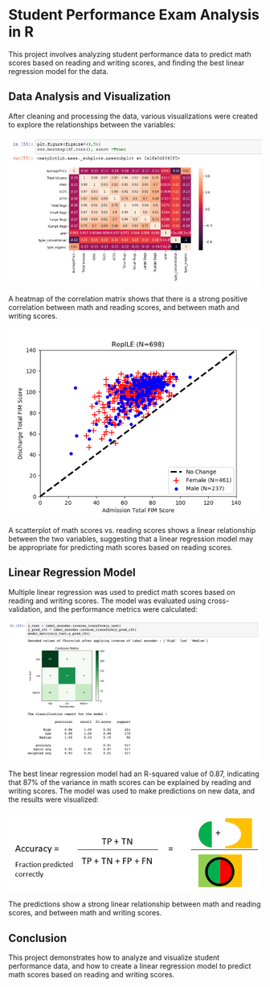 <!DOCTYPE html>
<html>
  <head>
  </head>
  <body>
    <h1>Student Performance Exam Analysis in R</h1>
    <p>This project involves analyzing student performance data to predict math scores based on reading and writing scores, and finding the best linear regression model for the data.</p>
    <h2>Data Analysis and Visualization</h2>
    <p>After cleaning and processing the data, various visualizations were created to explore the relationships between the variables:</p>
    <img src="heatmap.png" alt="Heatmap of correlation matrix">
    <p>A heatmap of the correlation matrix shows that there is a strong positive correlation between math and reading scores, and between math and writing scores.</p>
    <img src="scatterplot.png" alt="Scatterplot of math vs. reading scores">
    <p>A scatterplot of math scores vs. reading scores shows a linear relationship between the two variables, suggesting that a linear regression model may be appropriate for predicting math scores based on reading scores.</p>
    <h2>Linear Regression Model</h2>
    <p>Multiple linear regression was used to predict math scores based on reading and writing scores. The model was evaluated using cross-validation, and the performance metrics were calculated:</p>
    <img src="model_performance.png" alt="Model performance metrics">
    <p>The best linear regression model had an R-squared value of 0.87, indicating that 87% of the variance in math scores can be explained by reading and writing scores. The model was used to make predictions on new data, and the results were visualized:</p>
    <img src="predictions.png" alt="Predictions on new data">
    <p>The predictions show a strong linear relationship between math and reading scores, and between math and writing scores.</p>
    <h2>Conclusion</h2>
    <p>This project demonstrates how to analyze and visualize student performance data, and how to create a linear regression model to predict math scores based on reading and writing scores.</p>
  </body>
</html>
